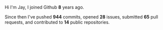 Hi I'm Jay, I joined Github **8** years ago.

Since then I've pushed **944** commits, opened **28** issues, submitted **65** pull requests, and contributed to **14** public repositories.
